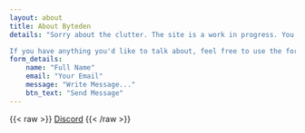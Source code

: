 ```yaml
---
layout: about
title: About Byteden
details: "Sorry about the clutter. The site is a work in progress. You'll find ASCII-themed game prototypes here, made using C++ and raylib. Please note these are *very* prototype-y and sometimes incomplete, and reflect my obsession with ASCII-themed graphics (not very user-friendly, I know).

If you have anything you'd like to talk about, feel free to use the form below!"
form_details:
    name: "Full Name"
    email: "Your Email"
    message: "Write Message..."
    btn_text: "Send Message"
---
```


{{< raw >}}
<a class="footer-social px-2 me-3 iscii" href="https://discord.gg/urpjVuPwjW">Discord</a>
{{< /raw >}}
